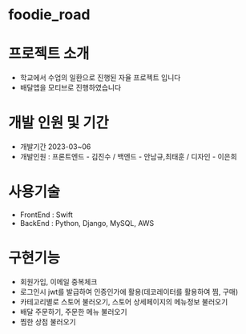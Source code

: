 # foodie_road

# 프로젝트 소개

- 학교에서 수업의 일환으로 진행된 자율 프로젝트 입니다
- 배달앱을 모티브로 진행하였습니다

# 개발 인원 및 기간

- 개발기간 2023-03~06
- 개발인원 : 프론트엔드 - 김진수 / 백엔드 - 안남규,최태훈 / 디자인 - 이은희

# 사용기술

- FrontEnd : Swift
- BackEnd : Python, Django, MySQL, AWS

# 구현기능
- 회원가입, 이메일 중복체크
- 로그인시 jwt를 발급하여 인증인가에 활용(데코레이터를 활용하여 찜, 구매)
- 카테고리별로 스토어 불러오기, 스토어 상세페이지의 메뉴정보 불러오기
- 배달 주문하기, 주문한 메뉴 불러오기
- 찜한 상점 불러오기


